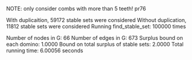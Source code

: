 NOTE: only consider combs with more than 5 teeth! 
pr76

With duplicaition, 59172 stable sets were considered 
Without duplication, 11812 stable sets were considered 
Running find_stable_set: 100000 times 

Number of nodes in G: 66 
Number of edges in G: 673 
Surplus bound on each domino: 1.0000 
Bound on total surplus of stable sets: 2.0000 
Total running time: 6.00056 seconds